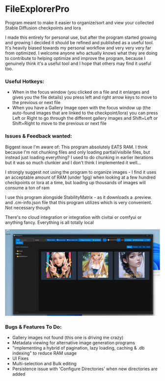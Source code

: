 # FileExplorerPro
Program meant to make it easier to organize/sort and view your collected Stable Diffusion checkpoints and lora 

I made this entirely for personal use, but after the program started growing and growing I decided it should be refined and published as a useful tool. It's heavily biased towards my personal workflow and very very very far from optimized. I welcome anyone who actually knows what they are doing to contribute to helping optimize and improve the program, because I genuinely think it's a useful tool and I hope that others may find it useful too.

### Useful Hotkeys:
- When in the focus window (you clicked on a file and it enlarges and gives you the file details) you press left and right arrow keys to move to the previous or next file
- When you have a Gallery Image open with the focus window up (the auto-found images that are linked to the checkpoint/lora) you can press Left or Right to go through the different gallery images and Shift+Left or Shift+Right to move to the previous or next file

### Issues & Feedback wanted:
Biggest issue I'm aware of: This program absolutely EATS RAM. I think because I'm not chunking files and only loading partial/visibile files, but instead just loading everything? I used to do chunking in earlier iterations but it was so much clunkier and I don't think I implemented it well...

I strongly suggest not using the program to organize images - I find it uses an acceptable amount of RAM (under 1gig) when looking at a few hundred checkpoints or lora at a time, but loading up thousands of images will consume a ton of ram

I use this program alongside StabilityMatrix - as it downloads a <checkpointName>.preview.<imgext> and <checkpointName>.cm-info.json file that this program utilizes which is very convenient. Not necessary though

There's no cloud integration or integration with civitai or comfyui or anything fancy. Everything is all totally local

![Rate Files](Images/Rate-Files.webp)

### Bugs & Features To Do:
- Gallery images not found (this one is driving me crazy)
- Metadata viewing for alternative image generation programs
- "implementing a hybrid of pagination, lazy loading, caching & .db indexing" to reduce RAM usage
- UI Fixes
- Multi-selection and Bulk editing
- Persistence issue with 'Configure Directories' when new directories are added
